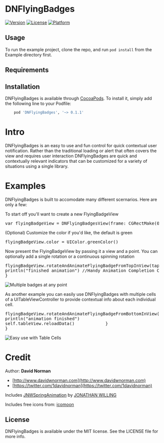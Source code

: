 # DNFlyingBadges

[![Version](https://img.shields.io/cocoapods/v/DNFlyingBadges.svg?style=flat)](http://cocoapods.org/pods/DNFlyingBadges)
[![License](https://img.shields.io/cocoapods/l/DNFlyingBadges.svg?style=flat)](http://cocoapods.org/pods/DNFlyingBadges)
[![Platform](https://img.shields.io/cocoapods/p/DNFlyingBadges.svg?style=flat)](http://cocoapods.org/pods/DNFlyingBadges)

## Usage

To run the example project, clone the repo, and run `pod install` from the Example directory first.

## Requirements

## Installation

DNFlyingBadges is available through [CocoaPods](http://cocoapods.org). To install
it, simply add the following line to your Podfile:

```ruby
	pod 'DNFlyingBadges', '~> 0.1.1'
```

<a name="intro"></a>
Intro
========
DNFlyingBadges is an easy to use and fun control for quick contextual user notification.
Rather than the traditional loading or alert that often covers the view and requires user interaction DNFlyingBadges are quick and contextually relevant indicators that can be customized for a variety of situations using a single library.

<a name="examples"></a>
Examples
========
DNFlyingBadges is built to accomodate many different scernarios. Here are only a few:

To start off you'll want to create a new FlyingBadgeView

<pre lang="swift">
var flyingBadgeView = DNFlyingBadgesView(frame: CGRectMake(0, 0, 40, 40), imageName: DNFlyingBadgesView.Image.Hipster)
</pre>

(Optional) Customize the color if you'd like, the default is green

<pre lang="swift">
flyingBadgeView.color = UIColor.greenColor()
</pre>

Now present the FlyingBadgeView by passing it a view and a point. You can optionally add a single rotation or a continuous spinning rotation

<pre lang="swift">
flyingBadgeView.rotateAndAnimateFlyingBadgeFromTopInView(tap.view!, toPoint: point, rotation: M_PI, continuousRotation: true, forTime:4) {
println("finished animation") //Handy Animation Completion Closure
}
</pre>

![Multiple badges at any point](http://g.recordit.co/DWtaa9pg3B.gif)

As another example you can easily use DNFlyingBadges with multiple cells of a UITableViewController to provide contextual info about each individual cell.



<pre lang="swift">
flyingBadgeView.rotateAndAnimateFlyingBadgeFromBottomInView(self.view, toPoint: CGPointMake(cell!.center.x, cell!.center.y), rotation: M_PI, continuousRotation: false, forTime:1) {
println("animation finished")
self.tableView.reloadData()            }
}
</pre>

![Easy use with Table Cells](http://g.recordit.co/mHNVEM4wo7.gif)

Credit
========

Author: **David Norman**

* [http://www.davidwnorman.com](http://www.davidwnorman.com)
* [https://twitter.com/1davidnorman](https://twitter.com/1davidnorman)

Includes [JNWSpringAnimation](https://github.com/jwilling/JNWSpringAnimation) by [JONATHAN WILLING](https://github.com/jwilling)

Includes free icons from: [icomoon](https://icomoon.io/#home)

## License

DNFlyingBadges is available under the MIT license. See the LICENSE file for more info.
